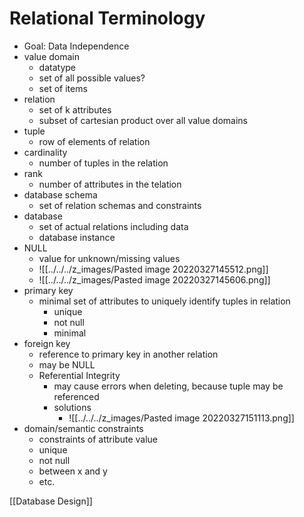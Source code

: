  # Relational Terminology
+ Goal: Data Independence
+ value domain
	+ datatype
	+ set of all possible values?
	+ set of items
+ relation
	+ set of k attributes
	+ subset of cartesian product over all value domains
+ tuple
	+ row of elements of relation
+ cardinality
	+ number of tuples in the relation
+ rank
	+ number of attributes in the telation
+ database schema
	+ set of relation schemas and constraints
+ database
	+ set of actual relations including data
	+ database instance
+ NULL
	+ value for unknown/missing values
	+ ![[../../../z_images/Pasted image 20220327145512.png]]
	+ ![[../../../z_images/Pasted image 20220327145606.png]]	
+ primary key
	+ minimal set of attributes to uniquely identify tuples in relation
		+ unique
		+ not null
		+ minimal
+ foreign key
	+ reference to primary key in another relation
	+ may be NULL
	+ Referential Integrity
		+ may cause errors when deleting, because tuple may be referenced
		+ solutions
			+ ![[../../../z_images/Pasted image 20220327151113.png]]
+ domain/semantic constraints
	+ constraints of attribute value
	+ unique
	+ not null
	+ between x and y
	+ etc.

[[Database Design]]